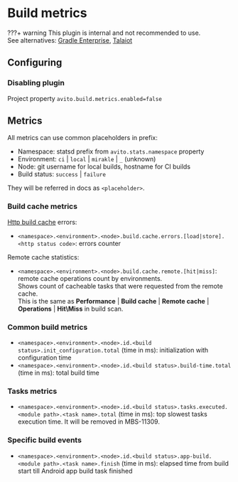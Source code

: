 # Build metrics

???+ warning
    This plugin is internal and not recommended to use.  
    See alternatives: 
    [Gradle Enterprise](https://gradle.com/gradle-enterprise-solution-overview/), 
    [Talaiot](https://github.com/cdsap/Talaiot)

## Configuring

### Disabling plugin

Project property `avito.build.metrics.enabled=false`

## Metrics

All metrics can use common placeholders in prefix:

- Namespace: statsd prefix from `avito.stats.namespace` property
- Environment: `ci` | `local` | `mirakle` | `_` (unknown)
- Node: git username for local builds, hostname for CI builds
- Build status: `success` | `failure`

They will be referred in docs as `<placeholder>`.

### Build cache metrics

[Http build cache](https://docs.gradle.org/current/userguide/build_cache.html#sec:build_cache_configure_remote) errors:

- `<namespace>.<environment>.<node>.build.cache.errors.[load|store].<http status code>`: errors counter
  
Remote cache statistics:

- `<namespace>.<environment>.<node>.build.cache.remote.[hit|miss]`: remote cache operations count by environments.  
Shows count of cacheable tasks that were requested from the remote cache.  
This is the same as **Performance** | **Build cache** | **Remote cache** | **Operations** | **Hit\Miss** in build scan.

### Common build metrics

- `<namespace>.<environment>.<node>.id.<build status>.init_configuration.total` (time in ms): initialization with configuration time
- `<namespace>.<environment>.<node>.id.<build status>.build-time.total` (time in ms): total build time

### Tasks metrics

- `<namespace>.<environment>.<node>.id.<build status>.tasks.executed.<module path>.<task name>.total` (time in ms): 
  top slowest tasks execution time. It will be removed in MBS-11309.

### Specific build events

- `<namespace>.<environment>.<node>.id.<build status>.app-build.<module path>.<task name>.finish` (time in ms): 
  elapsed time from build start till Android app build task finished

